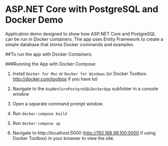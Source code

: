 # ASP.NET Core with PostgreSQL and Docker Demo

Application demo designed to show how ASP.NET Core and PostgreSQL can be run in Docker containers. 
The app uses Entity Framework to create a simple database that stores Docker commands and examples.

##To run the app with Docker Containers:

###Running the App with Docker Compose

1. Install `Docker for Mac` or `Docker for Windows` (or Docker Toolbox: http://docker.com/toolbox if you have to)

1. Navigate to the `AspNetCorePostgreSQLDockerApp` subfolder in a console window

1. Open a separate command prompt window.

3. Run `docker-compose build`

4. Run `docker-compose up`

1. Navigate to http://localhost:5000 (http://192.168.99.100:5000 if using Docker Toolbox) in your browser to view the site.

